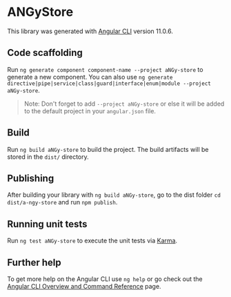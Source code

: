 # ANGyStore

This library was generated with [Angular CLI](https://github.com/angular/angular-cli) version 11.0.6.

## Code scaffolding

Run `ng generate component component-name --project aNGy-store` to generate a new component. You can also use `ng generate directive|pipe|service|class|guard|interface|enum|module --project aNGy-store`.
> Note: Don't forget to add `--project aNGy-store` or else it will be added to the default project in your `angular.json` file. 

## Build

Run `ng build aNGy-store` to build the project. The build artifacts will be stored in the `dist/` directory.

## Publishing

After building your library with `ng build aNGy-store`, go to the dist folder `cd dist/a-ngy-store` and run `npm publish`.

## Running unit tests

Run `ng test aNGy-store` to execute the unit tests via [Karma](https://karma-runner.github.io).

## Further help

To get more help on the Angular CLI use `ng help` or go check out the [Angular CLI Overview and Command Reference](https://angular.io/cli) page.
